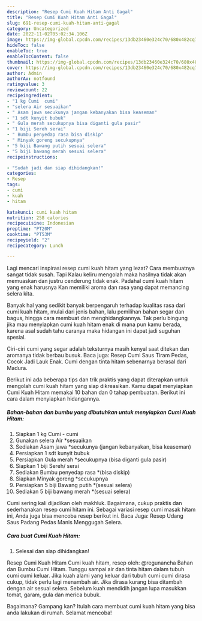 ```yaml
---
description: "Resep Cumi Kuah Hitam Anti Gagal"
title: "Resep Cumi Kuah Hitam Anti Gagal"
slug: 691-resep-cumi-kuah-hitam-anti-gagal
category: Uncategorized
date: 2022-11-02T05:02:34.106Z
image: https://img-global.cpcdn.com/recipes/13db23460e324c70/680x482cq70/cumi-kuah-hitam-foto-resep-utama.jpg
hideToc: false
enableToc: true
enableTocContent: false
thumbnail: https://img-global.cpcdn.com/recipes/13db23460e324c70/680x482cq70/cumi-kuah-hitam-foto-resep-utama.jpg
cover: https://img-global.cpcdn.com/recipes/13db23460e324c70/680x482cq70/cumi-kuah-hitam-foto-resep-utama.jpg
author: Admin
authorAv: notfound
ratingvalue: 3
reviewcount: 22
recipeingredient:
- "1 kg Cumi  cumi"
- "selera Air sesuaikan"
- " Asam jawa secukunya jangan kebanyakan bisa keaseman"
- "1 sdt kunyit bubuk"
- " Gula merah secukupnya bisa diganti gula pasir"
- "1 biji Sereh serai"
- " Bumbu penyedap rasa bisa diskip"
- " Minyak goreng secukupnya"
- "5 biji Bawang putih sesuai selera"
- "5 biji bawang merah sesuai selera"
recipeinstructions:

- "Sudah jadi dan siap dihidangkan!"
categories:
- Resep
tags:
- cumi
- kuah
- hitam

katakunci: cumi kuah hitam 
nutrition: 258 calories
recipecuisine: Indonesian
preptime: "PT20M"
cooktime: "PT53M"
recipeyield: "2"
recipecategory: Lunch

---
```



Lagi mencari inspirasi resep cumi kuah hitam yang lezat? Cara membuatnya sangat tidak susah. Tapi Kalau keliru mengolah maka hasilnya tidak akan memuaskan dan justru cenderung tidak enak. Padahal cumi kuah hitam yang enak harusnya Kan memiliki aroma dan rasa yang dapat memancing selera kita.


Banyak hal yang sedikit banyak berpengaruh terhadap kualitas rasa dari cumi kuah hitam, mulai dari jenis bahan, lalu pemilihan bahan segar dan bagus, hingga cara membuat dan menghidangkannya. Tak perlu bingung jika mau menyiapkan cumi kuah hitam enak di mana pun kamu berada, karena asal sudah tahu caranya maka hidangan ini dapat jadi suguhan spesial.

Ciri-ciri cumi yang segar adalah teksturnya masih kenyal saat ditekan dan aromanya tidak berbau busuk. Baca juga: Resep Cumi Saus Tiram Pedas, Cocok Jadi Lauk Enak. Cumi dengan tinta hitam sebenarnya berasal dari Madura.


Berikut ini ada beberapa tips dan trik praktis yang dapat diterapkan untuk mengolah cumi kuah hitam yang siap dikreasikan. Kamu dapat menyiapkan Cumi Kuah Hitam memakai 10 bahan dan 0 tahap pembuatan. Berikut ini cara dalam menyiapkan hidangannya.

<!--inarticleads1-->

##### Bahan-bahan dan bumbu yang dibutuhkan untuk menyiapkan Cumi Kuah Hitam:

1. Siapkan 1 kg Cumi - cumi
1. Gunakan selera Air *sesuaikan
1. Sediakan  Asam jawa *secukunya (jangan kebanyakan, bisa keaseman)
1. Persiapkan 1 sdt kunyit bubuk
1. Persiapkan  Gula merah *secukupnya (bisa diganti gula pasir)
1. Siapkan 1 biji Sereh/ serai
1. Sediakan  Bumbu penyedap rasa *(bisa diskip)
1. Siapkan  Minyak goreng *secukupnya
1. Persiapkan 5 biji Bawang putih *(sesuai selera)
1. Sediakan 5 biji bawang merah *(sesuai selera)


Cumi sering kali dijadikan oleh makhluk. Bagaimana, cukup praktis dan sederhanakan resep cumi hitam ini. Sebagai variasi resep cumi masak hitam ini, Anda juga bisa mencoba resep berikut ini. Baca Juga: Resep Udang Saus Padang Pedas Manis Menggugah Selera. 

<!--inarticleads2-->

##### Cara buat Cumi Kuah Hitam:


1. Selesai dan siap dihidangkan!

Resep Cumi Kuah Hitam Cumi kuah hitam, resep oleh: @regunancha Bahan dan Bumbu Cumi Hitam. Tunggu sampai air dan tinta hitam dalam tubuh cumi cumi keluar. Jika kuah alami yang keluar dari tubuh cumi cumi dirasa cukup, tidak perlu lagi menambah air. Jika dirasa kurang bisa ditambah dengan air sesuai selera. Sebelum kuah mendidih jangan lupa masukkan tomat, garam, gula dan merica bubuk. 

Bagaimana? Gampang kan? Itulah cara membuat cumi kuah hitam yang bisa anda lakukan di rumah. Selamat mencoba!
